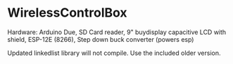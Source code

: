 # WirelessControlBox


Hardware: Arduino Due, SD Card reader, 9" buydisplay capacitive LCD with shield, ESP-12E (8266), Step down buck converter (powers esp)

Updated linkedlist library will not compile. Use the included older version.

